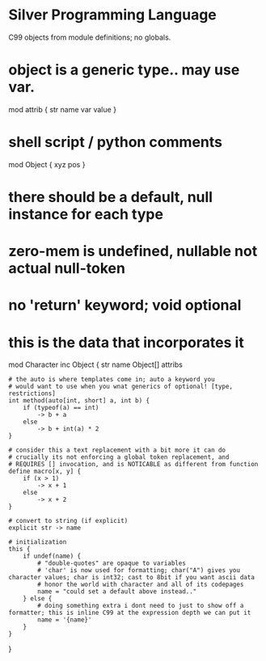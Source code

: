 # Silver Programming Language
C99 objects from module definitions; no globals.

# object is a generic type.. may use var.
mod attrib {
    str     name
    var     value
}

# shell script / python comments
mod Object {
    xyz pos
}

# there should be a default, null instance for each type
# zero-mem is undefined, nullable not actual null-token

# no 'return' keyword; void optional

# this is the data that incorporates it
mod Character inc Object {
    str         name
    Object[]    attribs

    # the auto is where templates come in; auto a keyword you
    # would want to use when you wnat generics of optional! [type, restrictions]
    int method(auto[int, short] a, int b) {
        if (typeof(a) == int)
            -> b + a
        else
            -> b + int(a) * 2
    }

    # consider this a text replacement with a bit more it can do
    # crucially its not enforcing a global token replacement, and 
    # REQUIRES [] invocation, and is NOTICABLE as different from function
    define macro[x, y] {
        if (x > 1)
            -> x + 1
        else
            -> x + 2
    }

    # convert to string (if explicit)
    explicit str -> name

    # initialization
    this {
        if undef(name) {
            # "double-quotes" are opaque to variables
            # 'char' is now used for formatting; char("A") gives you character values; char is int32; cast to 8bit if you want ascii data
            # honor the world with character and all of its codepages
            name = "could set a default above instead.."
        } else {
            # doing something extra i dont need to just to show off a formatter; this is inline C99 at the expression depth we can put it
            name = '{name}'
        }
    }
}


